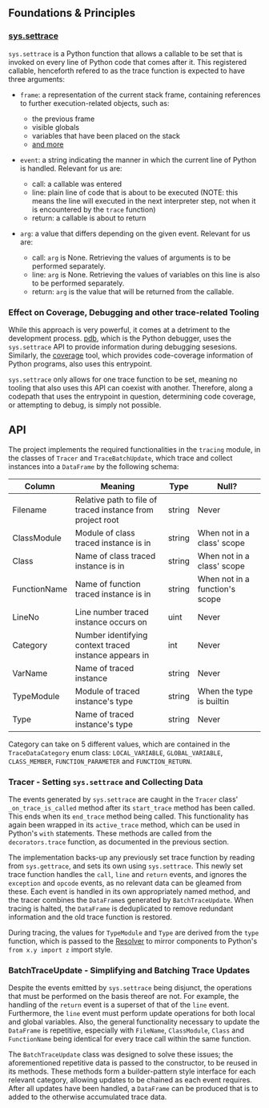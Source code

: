 ## Foundations & Principles

### [sys.settrace](https://docs.python.org/3/library/sys.html#sys.settrace)

`sys.settrace` is a Python function that allows a callable to be set that is invoked on every line of Python code that comes after it.
This registered callable, henceforth refered to as the trace function is expected to have three arguments:
 
- `frame`: a representation of the current stack frame, containing references to further execution-related objects, such as:
    - the previous frame
    - visible globals 
    - variables that have been placed on the stack
    - [and more](https://docs.python.org/3/library/inspect.html)

- `event`: a string indicating the manner in which the current line of Python is handled. Relevant for us are:
    - call: a callable was entered
    - line: plain line of code that is about to be executed (NOTE: this means the line will executed in the next interpreter step, not when it is encountered by the `trace` function)
    - return: a callable is about to return

- `arg`: a value that differs depending on the given event. Relevant for us are:
    - call: `arg` is None. Retrieving the values of arguments is to be performed separately.
    - line: `arg` is None. Retrieving the values of variables on this line is also to be performed separately.
    - return: `arg` is the value that will be returned from the callable.

### Effect on Coverage, Debugging and other trace-related Tooling

While this approach is very powerful, it comes at a detriment to the development process.
[pdb](https://docs.python.org/3/library/pdb.html), which is the Python debugger, uses the `sys.settrace` API to provide information during debugging sesesions.
Similarly, the [coverage](https://coverage.readthedocs.io/en/6.4.4/) tool, which provides code-coverage information of Python programs, also uses this entrypoint.

`sys.settrace` only allows for one trace function to be set, meaning no tooling that also uses this API can coexist with another.
Therefore, along a codepath that uses the entrypoint in question, determining code coverage, or attempting to debug, is simply not possible.



## API

The project implements the required functionalities in the `tracing` module, in the classes of `Tracer` and `TraceBatchUpdate`, which trace and collect instances into a `DataFrame` by the following schema:


| Column       | Meaning                                                    | Type              | Null?                          |
|--------------|------------------------------------------------------------|-------------------|--------------------------------|
| Filename     | Relative path to file of traced instance from project root | string            | Never                          |
| ClassModule  | Module of class traced instance is in                      | string            | When not in a class' scope     |
| Class        | Name of class traced instance is in                        | string            | When not in a class' scope     |
| FunctionName | Name of function traced instance is in                     | string            | When not in a function's scope |
| LineNo       | Line number traced instance occurs on                      | uint              | Never                          |
| Category     | Number identifying context traced instance appears in      | int               | Never                          |
| VarName      | Name of traced instance                                    | string            | Never                          |
| TypeModule   | Module of traced instance's type                           | string            | When the type is builtin       |
| Type         | Name of traced instance's type                             | string            | Never                          |


Category can take on 5 different values, which are contained in the `TraceDataCategory` enum class: `LOCAL_VARIABLE`, `GLOBAL_VARIABLE`, `CLASS_MEMBER`, `FUNCTION_PARAMETER` and `FUNCTION_RETURN`.


### Tracer - Setting `sys.settrace` and Collecting Data

The events generated by `sys.settrace` are caught in the `Tracer` class' `_on_trace_is_called` method after its `start_trace` method has been called.
This ends when its `end_trace` method being called.
This functionality has again been wrapped in its `active_trace` method, which can be used in Python's `with` statements.
These methods are called from the `decorators.trace` function, as documented in the previous section.

The implementation backs-up any previously set trace function by reading from `sys.gettrace`, and sets its own using `sys.settrace`.
This newly set trace function handles the `call`, `line` and `return` events, and ignores the `exception` and `opcode` events, as no relevant data can be gleamed from these.
Each event is handled in its own appropriately named method, and the tracer combines the `DataFrame`s generated by `BatchTraceUpdate`.
When tracing is halted, the `DataFrame` is deduplicated to remove redundant information and the old trace function is restored.

During tracing, the values for `TypeModule` and `Type` are derived from the `type` function, which is passed to the [Resolver](../misc/resolver.md) to mirror components to Python's `from x.y import z` import style.


### BatchTraceUpdate - Simplifying and Batching Trace Updates

Despite the events emitted by `sys.settrace` being disjunct, the operations that must be performed on the basis thereof are not.
For example, the handling of the `return` event is a superset of that of the `line` event. 
Furthermore, the `line` event must perform update operations for both local and global variables.
Also, the general functionality necessary to update the `DataFrame` is repetitive, especially with `FileName`, `ClassModule`, `Class` and `FunctionName` being identical for every trace call within the same function.

The `BatchTraceUpdate` class was designed to solve these issues; the aforementioned repetitive data is passed to the constructor, to be reused in its methods.
These methods form a builder-pattern style interface for each relevant category, allowing updates to be chained as each event requires.
After all updates have been handled, a `DataFrame` can be produced that is to added to the otherwise accumulated trace data.